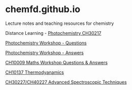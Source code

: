 # chemfd.github.io
Lecture notes and teaching resources for chemistry

Distance Learning - [Photochemistry CH30217](https://chemfd.github.io/Photochemistry_2/)

[Photochemistry Workshop - Questions](https://chemfd.github.io/PhotochemistryWorkshop/)

[Photochemistry Workshop - Answers](https://chemfd.github.io/PhotochemistryWorkshopAnswers/)

[CH10009 Maths Workshop Questions & Answers](https://chemfd.github.io/CH10009MathsWorkshops/)

[CH10137 Thermodyanamics](https://chemfd.github.io/CH10137/)

[CH30227/CH40227 Advanced Spectroscopic Techniques](https://chemfd.github.io/CH30227CH40227/)
